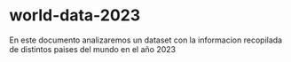 # world-data-2023
En este documento analizaremos un dataset con la informacion recopilada de distintos paises del mundo en el año 2023
